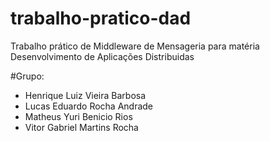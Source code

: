 # trabalho-pratico-dad
Trabalho prático de Middleware de Mensageria para matéria Desenvolvimento de Aplicações Distribuidas

#Grupo:
* Henrique Luiz Vieira Barbosa
* Lucas Eduardo Rocha Andrade 
* Matheus Yuri Benicio Rios 
* Vitor Gabriel Martins Rocha
